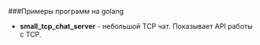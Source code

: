 ###Примеры программ на golang
* **small_tcp_chat_server** - небольшой TCP чат. Показывает API работы с TCP.